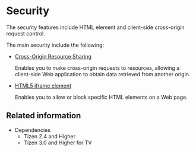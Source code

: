 # Security

The security features include HTML element and client-side cross-origin request control.

The main security include the following:

- [Cross-Origin Resource Sharing](./cors.md)  

  Enables you to make cross-origin requests to resources, allowing a client-side Web application to obtain data retrieved from another origin.

- [HTML5 iframe element](./iframe.md)  

  Enables you to allow or block specific HTML elements on a Web page.

## Related information
* Dependencies  
  - Tizen 2.4 and Higher
  - Tizen 3.0 and Higher for TV
